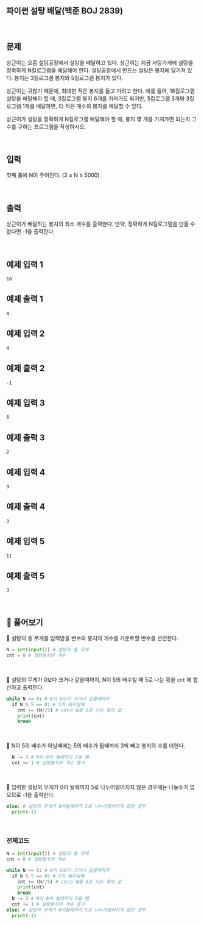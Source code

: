 ## 파이썬 설탕 배달(백준 BOJ 2839)

<br>

## 문제

상근이는 요즘 설탕공장에서 설탕을 배달하고 있다. 상근이는 지금 사탕가게에 설탕을 정확하게 N킬로그램을 배달해야 한다. 설탕공장에서 만드는 설탕은 봉지에 담겨져 있다. 봉지는 3킬로그램 봉지와 5킬로그램 봉지가 있다.

상근이는 귀찮기 때문에, 최대한 적은 봉지를 들고 가려고 한다. 예를 들어, 18킬로그램 설탕을 배달해야 할 때, 3킬로그램 봉지 6개를 가져가도 되지만, 5킬로그램 3개와 3킬로그램 1개를 배달하면, 더 적은 개수의 봉지를 배달할 수 있다.

상근이가 설탕을 정확하게 N킬로그램 배달해야 할 때, 봉지 몇 개를 가져가면 되는지 그 수를 구하는 프로그램을 작성하시오.

<br>

## 입력

첫째 줄에 N이 주어진다. (3 ≤ N ≤ 5000)

<br>

## 출력

상근이가 배달하는 봉지의 최소 개수를 출력한다. 만약, 정확하게 N킬로그램을 만들 수 없다면 -1을 출력한다.

<br>

## 예제 입력 1

```
18
```

## 예제 출력 1

```
4
```

## 예제 입력 2

```
4
```

## 예제 출력 2

```
-1
```

## 예제 입력 3

```
6
```

## 예제 출력 3 

```
2
```

## 예제 입력 4 

```
9
```

## 예제 출력 4 

```
3
```

## 예제 입력 5 

```
11
```

## 예제 출력 5 

```
3
```

<br>

## 📝 풀어보기

📌 설탕의 총 무게를 입력받을 변수와 봉지의 개수를 카운트할 변수를 선언한다. 

``` python
N = int(input()) # 설탕의 총 무게
cnt = 0 # 설탕봉지의 개수
```

<br>

📌 설탕의 무게가 0보다 크거나 같을때까지, N이 5의 배수일 때 5로 나눈 몫을 `cnt` 에 합산하고 출력한다.

``` python
while N >= 0: # N이 0보다 크거나 같을때까지
  if N % 5 == 0: # 5의 배수일때
    cnt += (N//5) # cnt는 N을 5로 나눈 몫의 값
    print(cnt)
    break
```

<br>

📌 N이 5의 배수가 아닐때에는 5의 배수가 될때까지 3씩 빼고 봉지의 수를 더한다.

``` python
  N -= 3 # N이 0이 될때까지 3을 뺌
  cnt += 1 # 설탕봉지의 개수 증가
```

<br>

📌 입력한 설탕의 무게가 0이 될때까지 5로 나누어떨어지지 않은 경우에는 나눌수가 없으므로 -1을 출력한다.

``` python
else: # 설탕의 무게가 0이될때까지 5로 나누어떨어지지 않은 경우
  print(-1)
```

<br>

### 전체코드

``` python
N = int(input()) # 설탕의 총 무게
cnt = 0 # 설탕봉지의 개수

while N >= 0: # N이 0보다 크거나 같을때까지
  if N % 5 == 0: # 5의 배수일때
    cnt += (N//5) # cnt는 N을 5로 나눈 몫의 값
    print(cnt)
    break
  N -= 3 # N이 0이 될때까지 3을 뺌
  cnt += 1 # 설탕봉지의 개수 증가
else: # 설탕의 무게가 0이될때까지 5로 나누어떨어지지 않은 경우
  print(-1)
  
  
```

